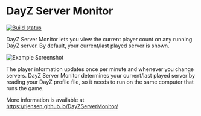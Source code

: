 # DayZ Server Monitor

[![Build status](https://github.com/tjensen/DayZServerMonitor/actions/workflows/test-and-build.yml/badge.svg)](https://github.com/tjensen/DayZServerMonitor/actions/workflows/test-and-build.yml)

DayZ Server Monitor lets you view the current player count on any running DayZ
server. By default, your current/last played server is shown.

![Example Screenshot](https://i.imgur.com/u3GJt1u.png)

The player information updates once per minute and whenever you change servers.
DayZ Server Monitor determines your current/last played server by reading your
DayZ profile file, so it needs to run on the same computer that runs the game.

More information is available at https://tjensen.github.io/DayZServerMonitor/
